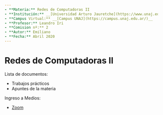 ```yaml
---
- **Materia:** Redes de Computadoras II
- **Institución:** __[Universidad Arturo Jauretche](https://www.unaj.edu.ar/)__
- **Campus Virtual:** __[Campus UNAJ](https://campus.unaj.edu.ar/)__
- **Profesor:** Leandro Iri
- **Comision nº:** 2
- **Autor:** Emiliano
- **Fecha:** Abril 2020
---
```


# Redes de Computadoras II

Lista de documentos:
+ Trabajos prácticos
+ Apuntes de la materia

Ingreso a Medios:
* [Zoom](https://campus.unaj.edu.ar/mod/url/view.php?id=46438)

